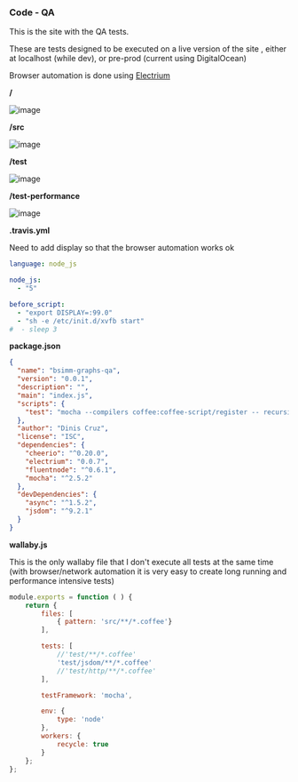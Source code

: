 ### Code - QA

This is the site with the QA tests.

These are tests designed to be executed on a live version of the site , either at localhost (while dev), or pre-prod (current using DigitalOcean)


Browser automation is done using [Electrium](https://github.com/o2platform/electrium)

**/**

![image](https://cloud.githubusercontent.com/assets/656739/16147386/b752d64c-347a-11e6-9ff2-eaa36db19de2.png)


**/src**

![image](https://cloud.githubusercontent.com/assets/656739/16147393/c0a34f1a-347a-11e6-8c50-9d5a9e50f989.png)

**/test**

![image](https://cloud.githubusercontent.com/assets/656739/16147402/cc1ea916-347a-11e6-8839-b33d8476bbeb.png)

**/test-performance**

![image](https://cloud.githubusercontent.com/assets/656739/16147409/d9f538ac-347a-11e6-970a-26066b2b7559.png)


**.travis.yml**

Need to add display so that the browser automation works ok

```yml
language: node_js

node_js:
  - "5"

before_script:
  - "export DISPLAY=:99.0"
  - "sh -e /etc/init.d/xvfb start"
#  - sleep 3
```

**package.json**

```json
{
  "name": "bsimm-graphs-qa",
  "version": "0.0.1",
  "description": "",
  "main": "index.js",
  "scripts": {
    "test": "mocha --compilers coffee:coffee-script/register -- recursive test"
  },
  "author": "Dinis Cruz",
  "license": "ISC",
  "dependencies": {
    "cheerio": "^0.20.0",
    "electrium": "0.0.7",
    "fluentnode": "^0.6.1",
    "mocha": "^2.5.2"
  },
  "devDependencies": {
    "async": "^1.5.2",
    "jsdom": "^9.2.1"
  }
}
```

**wallaby.js**

This is the only wallaby file that I don't execute all tests at the same time (with browser/network automation it is very easy to create long running and performance intensive tests)

```js
module.exports = function ( ) {
    return {
        files: [
            { pattern: 'src/**/*.coffee'}
        ],

        tests: [
            //'test/**/*.coffee'
            'test/jsdom/**/*.coffee'
            //'test/http/**/*.coffee'
        ],

        testFramework: 'mocha',

        env: {
            type: 'node'
        },
        workers: {
            recycle: true
        }
    };
};
```
